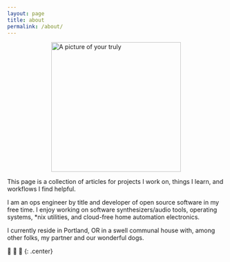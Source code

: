 ```yaml
---
layout: page
title: about
permalink: /about/
---
```

<img src="{{ site.baseurl }}/img/selfie.jpg" alt="A picture of your truly" style="display: block; margin: 0 auto; width: 300px;"/>

This page is a collection of articles for projects I work on, things I learn, and workflows I find helpful.

I am an ops engineer by title and developer of open source software in my free time.  I enjoy
working on software synthesizers/audio tools, operating systems, *nix utilities, and cloud-free home
automation electronics.

I currently reside in Portland, OR in a swell communal house with, among other folks,
my partner and our wonderful dogs.


💜 💜 💜
{: .center}
